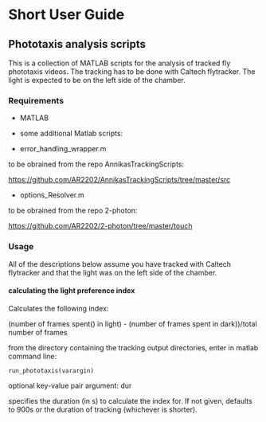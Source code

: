 # Short User Guide

## Phototaxis analysis scripts

This is a collection of MATLAB scripts for the analysis of tracked fly phototaxis videos.
The tracking has to be done with Caltech flytracker. The light is expected to be on the left side of the chamber.


### Requirements


* MATLAB
* some additional Matlab scripts:

* error_handling_wrapper.m 

to be obrained from the repo AnnikasTrackingScripts:

https://github.com/AR2202/AnnikasTrackingScripts/tree/master/src 
* options_Resolver.m 

to be obrained from the repo 2-photon:

https://github.com/AR2202/2-photon/tree/master/touch


### Usage

All of the descriptions below assume you have tracked with Caltech flytracker and that the light was on the left side of the chamber.

#### calculating the light preference index

Calculates the following index: 

(number of frames spent() in light) - (number of frames spent in dark))/total number of frames


from the directory containing the tracking output directories, enter in matlab command line:

`run_phototaxis(varargin)`

optional key-value pair argument: dur

specifies the duration (in s) to calculate the index for. If not given, defaults to 900s or the duration of tracking (whichever is shorter).

